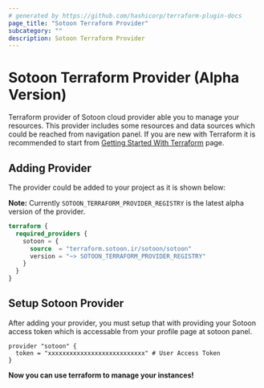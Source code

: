 ```yaml
---
# generated by https://github.com/hashicorp/terraform-plugin-docs
page_title: "Sotoon Terraform Provider"
subcategory: ""
description: Sotoon Terraform Provider
---
```

# Sotoon Terraform Provider (Alpha Version)
Terraform provider of Sotoon cloud provider able you to manage your resources. This provider includes some resources and data sources which could be reached from navigation panel.
If you are new with Terraform it is recommended to start from [Getting Started With Terraform](./terraform.md) page. 

## Adding Provider
The provider could be added to your project as it is shown below:

**Note:** Currently `SOTOON_TERRAFORM_PROVIDER_REGISTRY` is the latest alpha version of the provider.
```terraform
terraform {
  required_providers {
    sotoon = {
      source  = "terraform.sotoon.ir/sotoon/sotoon"
      version = "~> SOTOON_TERRAFORM_PROVIDER_REGISTRY"
    }
  }
}
```

## Setup Sotoon Provider
After adding your provider, you must setup that with providing your Sotoon access token which is accessable from your profile page at sotoon panel.

```
provider "sotoon" {
  token = "xxxxxxxxxxxxxxxxxxxxxxxxxxx" # User Access Token
}
```

**Now you can use terraform to manage your instances!**